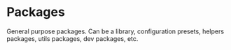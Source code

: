 # Packages

General purpose packages. Can be a library, configuration presets, helpers
packages, utils packages, dev packages, etc.
